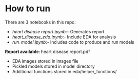 # How to run

There are 3 notebooks in this repo:
- *heart disease report.ipynb*:- Generates report
- *heart_disease_eda.ipynb*:- Include EDA for analysis
- *run_model.ipynb*:- Includes code to produce and run models

**Report available**: heart disease report.pdf

- EDA images stored in images file
- Pickled models stored in model directory
- Additional functions stored in eda/helper_functions/
